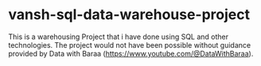 # vansh-sql-data-warehouse-project

This is a warehousing Project that i have done using SQL and other technologies. 
The project would not have been possible without guidance provided by Data with Baraa (https://www.youtube.com/@DataWithBaraa).
